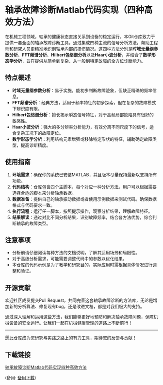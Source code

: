 # 轴承故障诊断Matlab代码实现（四种高效方法）

在机械工程领域，轴承的健康状态直接关系到设备的稳定运行。本Git仓库致力于提供一套全面的轴承故障诊断工具，通过集成四种主流的信号分析方法，帮助工程师和研究人员更精准地识别轴承内部的损伤情况。这四种方法分别是**时域无量纲参数分析**、**FFT频谱分析**、**Hilbert包络谱分析**以及**Haar小波分析**，并结合了**数学形态学分析**，旨在提供从简单到复杂、从一般到特定故障的全方位诊断能力。

## 特点概述

- **时域无量纲参数分析**：易于实施，能初步判断故障迹象，但缺乏精确的频率信息。
- **FFT频谱分析**：经典方法，适用于频率特征的初步探索，但在复杂的故障模式下辨识度有限。
- **Hilbert包络谱分析**：擅长揭示瞬态信号特征，对于高频局部缺陷具有很好的敏感性。
- **Haar小波分析**：强大的多分辨率分析能力，有效分离不同尺度下的信号，适合复杂工况下的故障定位。
- **数学形态学分析**：利用结构元素增强或移除特定形状的特征，辅助确定故障类型，提高诊断精度。

## 使用指南

1. **环境需求**：确保你的系统已安装MATLAB，并且版本尽量保持最新以支持所有功能。
2. **代码结构**：仓库包含四个主脚本，每个对应一种分析方法。用户可以根据需要选择合适的脚本来分析轴承数据。
3. **数据准备**：提供自己的轴承振动数据或者使用示例数据来测试代码。确保数据格式与代码要求一致。
4. **执行流程**：运行任一脚本，按照提示操作，观察分析结果，理解故障特征。
5. **结果解读**：通过对比不同分析结果，识别故障频率，结合各方法优势，综合判断轴承的故障类型。

## 注意事项

- 分析前请仔细阅读每种方法的文档说明，了解其适用场景和局限性。
- 对于高级分析需求，可能需要调整代码中的参数以优化结果。
- 本仓库的代码示例是为了教学和研究目的，实际应用时需根据具体情况进行调整和验证。

## 开源贡献

欢迎社区成员提交Pull Request，共同完善这套轴承故障诊断的方法库，无论是增加新的分析算法、修复现有bug，还是改进文档，都是对我们极大的支持。

通过深入理解和运用这些方法，我们能够更好地预防和解决轴承故障问题，保障机械设备的安全运行。让我们一起在机械健康管理的道路上不断前行！

---

愿此仓库成为您研究与实践之路上的有力工具，期待您的反馈与贡献！

## 下载链接
[轴承故障诊断Matlab代码实现四种高效方法]() 

(备用: [备用下载](https://pan.baidu.com/s/1G36IYnXGy4DKz93a-4WKQw?pwd=1234))
